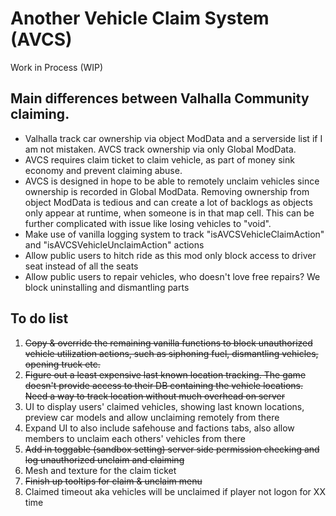 # Another Vehicle Claim System (AVCS)
Work in Process (WIP)
## Main differences between Valhalla Community claiming.
- Valhalla track car ownership via object ModData and a serverside list if I am not mistaken. AVCS track ownership via only Global ModData.
- AVCS requires claim ticket to claim vehicle, as part of money sink economy and prevent claiming abuse.
- AVCS is designed in hope to be able to remotely unclaim vehicles since ownership is recorded in Global ModData. Removing ownership from object ModData is tedious and can create a lot of backlogs as objects only appear at runtime, when someone is in that map cell. This can be further complicated with issue like losing vehicles to "void".
- Make use of vanilla logging system to track "isAVCSVehicleClaimAction" and "isAVCSVehicleUnclaimAction" actions
- Allow public users to hitch ride as this mod only block access to driver seat instead of all the seats
- Allow public users to repair vehicles, who doesn't love free repairs? We block uninstalling and dismantling parts
## To do list
1. ~~Copy & override the remaining vanilla functions to block unauthorized vehicle utilization actions, such as siphoning fuel, dismantling vehicles, opening truck etc.~~
2. ~~Figure out a least expensive last known location tracking. The game doesn't provide access to their DB containing the vehicle locations. Need a way to track location without much overhead on server~~
3. UI to display users' claimed vehicles, showing last known locations, preview car models and allow unclaiming remotely from there
4. Expand UI to also include safehouse and factions tabs, also allow members to unclaim each others' vehicles from there
5. ~~Add in toggable (sandbox setting) server side permission checking and log unauthorized unclaim and claiming~~
6. Mesh and texture for the claim ticket
7. ~~Finish up tooltips for claim & unclaim menu~~
8. Claimed timeout aka vehicles will be unclaimed if player not logon for XX time
